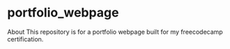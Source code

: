# portfolio_webpage
About This repository is for a portfolio webpage built for my freecodecamp certification.
